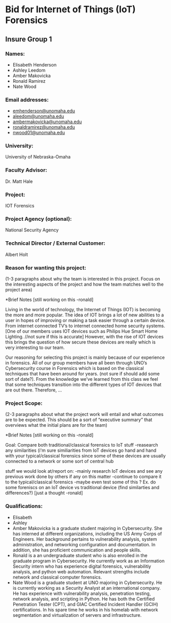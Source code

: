 # Bid for Internet of Things (IoT) Forensics
## Insure Group 1


### Names:
* Elisabeth Henderson
* Ashley Leedom
* Amber Makovicka
* Ronald Ramirez
* Nate Wood

### Email addresses:
* emhenderson@unomaha.edu
* aleedom@unomaha.edu
* ambermakovicka@unomaha.edu
* ronaldramirez@unomaha.edu
* nwood01@unomaha.edu

### University:
University of Nebraska-Omaha

### Faculty Advisor:
Dr. Matt Hale

### Project:
IOT Forensics

### Project Agency (optional):
National Security Agency

### Technical Director / External Customer:
Albert Holt

### Reason for wanting this project:

(1-3 paragraphs about why the team is interested in this project. Focus on the interesting aspects of the project and how the team matches well to the project area)

*Brief Notes [still working on this -ronald]

Living in the world of technology, the Internet of Things (IOT) is becoming the more and more popular. The idea of IOT brings a lot of new abilities to a user in hopes of improving or making a task easier through a certain device. From internet connected TV’s to internet connected home security systems. [One of our members uses IOT devices such as Philips Hue Smart Home Lighting. //not sure if this is accurate] However, with the rise of IOT devices this brings the question of how secure these devices are really which is very interesting to our team.

Our reasoning for selecting this project is mainly because of our experience in forensics. All of our group members have all been through UNO’s Cybersecurity course in Forensics which is based on the classical techniques that have been around for years. (not sure if should add some sort of date?). From the knowledge we’ve learned from this class we feel that some techniques transition into the different types of IOT devices that are out there. Therefore, …

### Project Scope:

(2-3 paragraphs about what the project work will entail and what outcomes are to be expected. This should be a sort of “executive summary” that overviews what the initial plans are for the team)

*Brief Notes [still working on this -ronald]

Goal: Compare both traditional/classical forensics to IoT stuff
-reasearch any similarities (i'm sure similiarities from IoT devices go hand and hand with your typical/classical forensics since some of these devices are usually connected to a network or some sort of central hub

stuff we would look at/report on:
-mainly research IoT devices and see any previous work done by others if any on this matter
-continue to compare it to the typical/classical forensics 
-maybe even test some of this ? Ex. do some foreniscs on an IoT device vs traditional device (find similarties and differences?) [just a thought -ronald]

### Qualifications:

* Elisabeth 
* Ashley 
* Amber Makovicka is a graduate student majoring in Cybersecurity. She has interned at different organizations, including the US Army Corps of Engineers. Her background pertains to vulnerability analysis, system administration, and networking configuration and documentation. In addition, she has proficient communication and people skills. 
* Ronald is a an undergraduate student who is also enrolled in the graduate program in Cybersecurity. He currently work as an Information Security intern who has experience digital forensics, vulnerabilitiy analysis, and python web automation. Relevant strengths include network and classical computer forensics. 
* Nate Wood is a graduate student at UNO majoring in Cybersecurity. He is currently working as a Security Analyst at an international company. He has experience with vulnerability analysis, penetration testing, network analysis, and scripting in Python. He has both the Certified Penetration Tester (CPT), and GIAC Certified Incident Handler (GCIH) certifications. In his spare time he works in his  homelab with network segmentation and virtualization of servers and infrastructure. 
